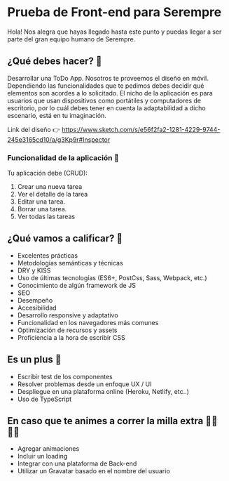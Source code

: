 # Prueba de Front-end para Serempre
Hola!
Nos alegra que hayas llegado hasta este punto y puedas llegar a ser parte del gran equipo humano de Serempre.

## ¿Qué debes hacer? 🧩
Desarrollar una ToDo App. Nosotros te proveemos el diseño en móvil. Dependiendo las funcionalidades que te pedimos debes decidir qué elementos son acordes a lo solicitado. El nicho de la aplicación es para usuarios que usan dispositivos como portátiles y computadores de escritorio, por lo cuál debes tener en cuenta la adaptabilidad a dicho escenario, está en tu imaginación.

Link del diseño 👉 https://www.sketch.com/s/e56f2fa2-1281-4229-9744-245e3165cd10/a/g3Kp9r#Inspector

### Funcionalidad de la aplicación 📌
Tu aplicación debe (CRUD):

1. Crear una nueva tarea
2. Ver el detalle de la tarea
3. Editar una tarea.
4. Borrar una tarea.
5. Ver todas las tareas

## ¿Qué vamos a calificar? 🏁
* Excelentes prácticas
* Metodologías semánticas y técnicas
* DRY y KISS
* Uso de últimas tecnologías (ES6+, PostCss, Sass, Webpack, etc.)
* Conocimiento de algún framework de JS
* SEO
* Desempeño
* Accesibilidad
* Desarrollo responsive y adaptativo
* Funcionalidad en los navegadores más comunes
* Optimización de recursos y assets
* Proficiencia a la hora de escribir CSS

## Es un plus 🚀
* Escribir test de los componentes
* Resolver problemas desde un enfoque UX / UI
* Despliegue en una plataforma online (Heroku, Netlify, etc..)
* Uso de TypeScript

## En caso que te animes a correr la milla extra 🏃‍♀️🏃‍♂️
* Agregar animaciones
* Incluir un loading
* Integrar con una plataforma de Back-end
* Utilizar un Gravatar basado en el nombre del usuario


